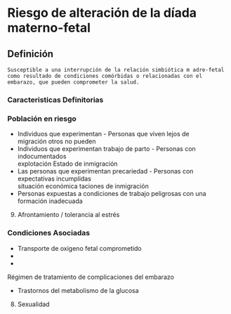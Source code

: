 # Riesgo de alteración de la díada materno-fetal
## Definición
	Susceptible a una interrupción de la relación simbiótica m adre-fetal como resultado de condiciones comórbidas o relacionadas con el embarazo, que pueden comprometer la salud.

### Caracteristicas Definitorias


### Población en riesgo
- Individuos que experimentan  - Personas que viven lejos de  
 migración  otros no pueden  
- Individuos que experimentan 
trabajo de parto  - Personas con indocumentados  
 explotación  Estado de inmigración  
- Las personas que experimentan 
precariedad  - Personas con expectativas 
incumplidas  
 situación económica  taciones de inmigración   
- Personas expuestas a 
condiciones de trabajo 
peligrosas con una formación 
inadecuada   
 
 
 
 
 
 
 
 
 
 
 
 
 
 
 
 
 
 
 
 
 
 
 
 
 
 
 
 
 
 9. Afrontamiento / tolerancia al estrés

### Condiciones Asociadas
- Transporte de oxígeno 
fetal comprometido    
-  
-   
Régimen de tratamiento 
de complicaciones del 
embarazo   
- Trastornos del metabolismo de la glucosa  
 8. Sexualidad

